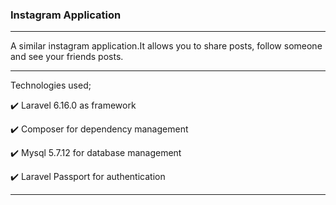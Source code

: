 ### Instagram Application

<hr></hr>

A similar instagram application.It allows you to share posts, follow someone and see your friends posts.

<hr></hr>

Technologies used;

✔️ Laravel 6.16.0 as framework

✔️ Composer for dependency management

✔️ Mysql 5.7.12 for database management

✔️ Laravel Passport for authentication

<hr></hr>